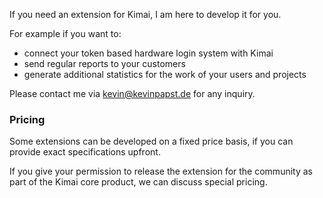 If you need an extension for Kimai, I am here to develop it for you. 

For example if you want to: 

- connect your token based hardware login system with Kimai 
- send regular reports to your customers
- generate additional statistics for the work of your users and projects

Please contact me via [kevin@kevinpapst.de](mailto:kevin@kevinpapst.de) for any inquiry.

### Pricing
 
Some extensions can be developed on a fixed price basis, if you can provide exact specifications upfront.

If you give your permission to release the extension for the community as part of the Kimai core product, 
we can discuss special pricing.
